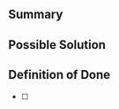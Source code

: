 <!-- Don't forget to add Weight , Assignee, labels, milestones, time estimates! 

/weight
/assign @
/label ~
/milestone %
/estimate
/relate #

More quick actions: https://docs.gitlab.com/ee/user/project/quick_actions.html

Weights:
1 - Trivial
2 - Small
3 - Medium
5 - Large
5+ - Needs to be broken up into smaller issues
-->

## Summary
<!-- Outline the issue being faced and how it could be fixed or what potential feature you plan to add!-->

## Possible Solution
<!-- Describe how you plan to resolve the issue or add a new feature!-->

## Definition of Done
<!-- Here you can keep a list of TODO!-->
- [ ] 


